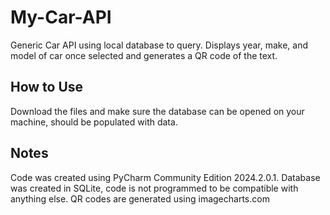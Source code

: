 # My-Car-API
Generic Car API using local database to query. Displays year, make, and model of car once selected and generates a QR code of the text.

## How to Use
Download the files and make sure the database can be opened on your machine, should be populated with data.

## Notes
Code was created using PyCharm Community Edition 2024.2.0.1.
Database was created in SQLite, code is not programmed to be compatible with anything else.
QR codes are generated using imagecharts.com
